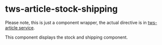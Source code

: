 # tws-article-stock-shipping

Please note, this is just a component wrapper, the actual directive is in [tws-article service](https://git.diversity.io/textalk-webshop-native-components/tws-article-service).

This component displays the stock and shipping component.
